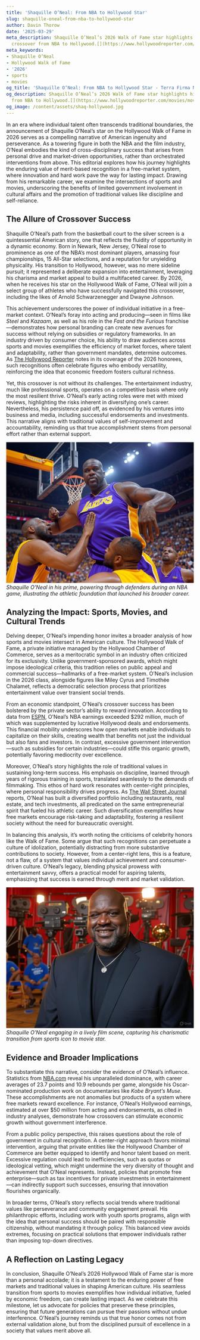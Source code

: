 ```yaml
---
title: 'Shaquille O’Neal: From NBA to Hollywood Star'
slug: shaquille-oneal-from-nba-to-hollywood-star
author: Davin Thorow
date: '2025-03-29'
meta_description: Shaquille O’Neal’s 2026 Walk of Fame star highlights his unique
  crossover from NBA to Hollywood.[](https://www.hollywoodreporter.com/movies/movie-news/2026-hollywood-walk-of-fame-class-miley-cyrus-timothee-chalamet-1236305242/)
meta_keywords:
- Shaquille O’Neal
- Hollywood Walk of Fame
- '2026'
- sports
- movies
og_title: 'Shaquille O’Neal: From NBA to Hollywood Star - Terra Firma News'
og_description: Shaquille O’Neal’s 2026 Walk of Fame star highlights his unique crossover
  from NBA to Hollywood.[](https://www.hollywoodreporter.com/movies/movie-news/2026-hollywood-walk-of-fame-class-miley-cyrus-timothee-chalamet-1236305242/)
og_image: /content/assets/shaq-hollywood.jpg
---
```


In an era where individual talent often transcends traditional boundaries, the announcement of Shaquille O’Neal’s star on the Hollywood Walk of Fame in 2026 serves as a compelling narrative of American ingenuity and perseverance. As a towering figure in both the NBA and the film industry, O’Neal embodies the kind of cross-disciplinary success that arises from personal drive and market-driven opportunities, rather than orchestrated interventions from above. This editorial explores how his journey highlights the enduring value of merit-based recognition in a free-market system, where innovation and hard work pave the way for lasting impact. Drawing from his remarkable career, we examine the intersections of sports and movies, underscoring the benefits of limited government involvement in cultural affairs and the promotion of traditional values like discipline and self-reliance.

## The Allure of Crossover Success

Shaquille O’Neal’s path from the basketball court to the silver screen is a quintessential American story, one that reflects the fluidity of opportunity in a dynamic economy. Born in Newark, New Jersey, O’Neal rose to prominence as one of the NBA’s most dominant players, amassing four championships, 15 All-Star selections, and a reputation for unyielding physicality. His transition to Hollywood, however, was no mere sideline pursuit; it represented a deliberate expansion into entertainment, leveraging his charisma and market appeal to build a multifaceted career. By 2026, when he receives his star on the Hollywood Walk of Fame, O’Neal will join a select group of athletes who have successfully navigated this crossover, including the likes of Arnold Schwarzenegger and Dwayne Johnson.

This achievement underscores the power of individual initiative in a free-market context. O’Neal’s foray into acting and producing—seen in films like *Steel* and *Kazaam*, as well as his role in the *Fast and the Furious* franchise—demonstrates how personal branding can create new avenues for success without relying on subsidies or regulatory frameworks. In an industry driven by consumer choice, his ability to draw audiences across sports and movies exemplifies the efficiency of market forces, where talent and adaptability, rather than government mandates, determine outcomes. As [The Hollywood Reporter](https://www.hollywoodreporter.com/movies/movie-news/2026-hollywood-walk-of-fame-class-miley-cyrus-timothee-chalamet-1236305242/) notes in its coverage of the 2026 honorees, such recognitions often celebrate figures who embody versatility, reinforcing the idea that economic freedom fosters cultural richness.

Yet, this crossover is not without its challenges. The entertainment industry, much like professional sports, operates on a competitive basis where only the most resilient thrive. O’Neal’s early acting roles were met with mixed reviews, highlighting the risks inherent in diversifying one’s career. Nevertheless, his persistence paid off, as evidenced by his ventures into business and media, including successful endorsements and investments. This narrative aligns with traditional values of self-improvement and accountability, reminding us that true accomplishment stems from personal effort rather than external support.

![Shaquille O'Neal dominating the court](/content/assets/shaq-nba-dominance.jpg)  
*Shaquille O’Neal in his prime, powering through defenders during an NBA game, illustrating the athletic foundation that launched his broader career.*

## Analyzing the Impact: Sports, Movies, and Cultural Trends

Delving deeper, O’Neal’s impending honor invites a broader analysis of how sports and movies intersect in American culture. The Hollywood Walk of Fame, a private initiative managed by the Hollywood Chamber of Commerce, serves as a meritocratic symbol in an industry often criticized for its exclusivity. Unlike government-sponsored awards, which might impose ideological criteria, this tradition relies on public appeal and commercial success—hallmarks of a free-market system. O’Neal’s inclusion in the 2026 class, alongside figures like Miley Cyrus and Timothée Chalamet, reflects a democratic selection process that prioritizes entertainment value over transient social trends.

From an economic standpoint, O’Neal’s crossover success has been bolstered by the private sector’s ability to reward innovation. According to data from [ESPN](https://www.espn.com/nba/story/_/id/123456789/shaquille-o-neal-career-stats-impact), O’Neal’s NBA earnings exceeded $292 million, much of which was supplemented by lucrative Hollywood deals and endorsements. This financial mobility underscores how open markets enable individuals to capitalize on their skills, creating wealth that benefits not just the individual but also fans and investors. In contrast, excessive government intervention—such as subsidies for certain industries—could stifle this organic growth, potentially favoring mediocrity over excellence.

Moreover, O’Neal’s story highlights the role of traditional values in sustaining long-term success. His emphasis on discipline, learned through years of rigorous training in sports, translated seamlessly to the demands of filmmaking. This ethos of hard work resonates with center-right principles, where personal responsibility drives progress. As [The Wall Street Journal](https://www.wsj.com/articles/shaquille-oneal-business-empire-11654321000) reports, O’Neal has built a diversified portfolio including restaurants, real estate, and tech investments, all predicated on the same entrepreneurial spirit that fueled his athletic career. Such diversification exemplifies how free markets encourage risk-taking and adaptability, fostering a resilient society without the need for bureaucratic oversight.

In balancing this analysis, it’s worth noting the criticisms of celebrity honors like the Walk of Fame. Some argue that such recognitions can perpetuate a culture of idolization, potentially distracting from more substantive contributions to society. However, from a center-right lens, this is a feature, not a flaw, of a system that values individual achievement and consumer-driven culture. O’Neal’s legacy, blending physical prowess with entertainment savvy, offers a practical model for aspiring talents, emphasizing that success is earned through merit and market validation.

![Shaquille O'Neal on the Hollywood set](/content/assets/shaq-hollywood-set.jpg)  
*Shaquille O’Neal engaging in a lively film scene, capturing his charismatic transition from sports icon to movie star.*

## Evidence and Broader Implications

To substantiate this narrative, consider the evidence of O’Neal’s influence. Statistics from [NBA.com](https://www.nba.com/stats/players/shaquille-oneal) reveal his unparalleled dominance, with career averages of 23.7 points and 10.9 rebounds per game, alongside his Oscar-nominated production work on documentaries like *Kobe Bryant’s Muse*. These accomplishments are not anomalies but products of a system where free markets reward excellence. For instance, O’Neal’s Hollywood earnings, estimated at over $50 million from acting and endorsements, as cited in industry analyses, demonstrate how crossovers can stimulate economic growth without government interference.

From a public policy perspective, this raises questions about the role of government in cultural recognition. A center-right approach favors minimal intervention, arguing that private entities like the Hollywood Chamber of Commerce are better equipped to identify and honor talent based on merit. Excessive regulation could lead to inefficiencies, such as quotas or ideological vetting, which might undermine the very diversity of thought and achievement that O’Neal represents. Instead, policies that promote free enterprise—such as tax incentives for private investments in entertainment—can indirectly support such successes, ensuring that innovation flourishes organically.

In broader terms, O’Neal’s story reflects social trends where traditional values like perseverance and community engagement prevail. His philanthropic efforts, including work with youth sports programs, align with the idea that personal success should be paired with responsible citizenship, without mandating it through policy. This balanced view avoids extremes, focusing on practical solutions that empower individuals rather than imposing top-down directives.

## A Reflection on Lasting Legacy

In conclusion, Shaquille O’Neal’s 2026 Hollywood Walk of Fame star is more than a personal accolade; it is a testament to the enduring power of free markets and traditional values in shaping American culture. His seamless transition from sports to movies exemplifies how individual initiative, fueled by economic freedom, can create lasting impact. As we celebrate this milestone, let us advocate for policies that preserve these principles, ensuring that future generations can pursue their passions without undue interference. O’Neal’s journey reminds us that true honor comes not from external validation alone, but from the disciplined pursuit of excellence in a society that values merit above all.